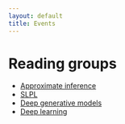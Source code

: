 ```yaml
---
layout: default
title: Events
---
```


# Reading groups

[comment]: <> (This is Inference)

* [Approximate inference](pages/inference)
* [SLPL](pages/slpl)
* [Deep generative models](pages/dgm)
* [Deep learning](pages/deeplearning)


